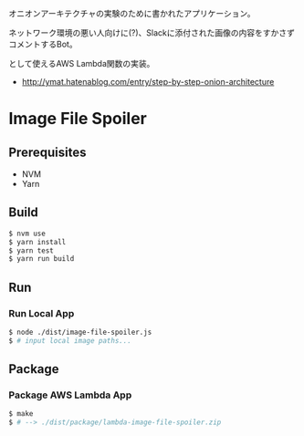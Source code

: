 オニオンアーキテクチャの実験のために書かれたアプリケーション。

ネットワーク環境の悪い人向けに(?)、Slackに添付された画像の内容をすかさずコメントするBot。

として使えるAWS Lambda関数の実装。

- http://ymat.hatenablog.com/entry/step-by-step-onion-architecture

Image File Spoiler
==================

## Prerequisites

- NVM
- Yarn

## Build

```sh
$ nvm use
$ yarn install
$ yarn test
$ yarn run build
```

## Run

### Run Local App

```sh
$ node ./dist/image-file-spoiler.js
$ # input local image paths...
```

## Package

### Package AWS Lambda App

```sh
$ make
$ # --> ./dist/package/lambda-image-file-spoiler.zip
```
